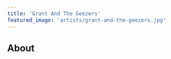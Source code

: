 ```yaml
---
title: 'Grant And The Geezers'
featured_image: 'artists/grant-and-the-geezers.jpg'
---
```


## About



